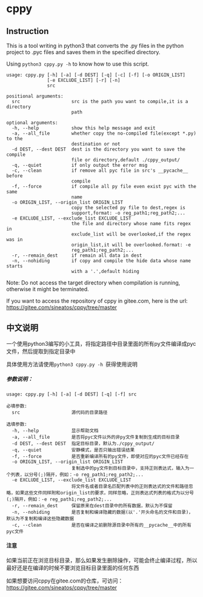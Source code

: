 # cppy

## Instruction

This is a tool writing in python3 that converts the .py files in the python project to .pyc files and saves them in the specified directory.

Using `python3 cppy.py -h` to know how to use this script.

```
usage: cppy.py [-h] [-a] [-d DEST] [-q] [-c] [-f] [-o ORIGIN_LIST]
               [-e EXCLUDE_LIST] [-r] [-n]
               src

positional arguments:
  src                   src is the path you want to compile,it is a directory
                        path

optional arguments:
  -h, --help            show this help message and exit
  -a, --all_file        whether copy the no-compiled file(except *.py) to the
                        destination or not
  -d DEST, --dest DEST  dest is the directory you want to save the compile
                        file or directory,default ./cppy_output/
  -q, --quiet           if only output the error msg
  -c, --clean           if remove all pyc file in src's __pycache__ before
                        compile
  -f, --force           if compile all py file even exist pyc with the same
                        name
  -o ORIGIN_LIST, --origin_list ORIGIN_LIST
                        copy the selected py file to dest,regex is
                        support,format: -o reg_path1;reg_path2;...
  -e EXCLUDE_LIST, --exclude_list EXCLUDE_LIST
                        the file and directory whose name fits regex in
                        exclude_list will be overlooked,if the regex was in
                        origin_list,it will be overlooked.format: -e
                        reg_path1;reg_path2;...
  -r, --remain_dest     if remain all data in dest
  -n, --nohiding        if copy and compile the hide data whose name starts
                        with a '.',default hiding

```

Note: Do not access the target directory when compilation is running, otherwise it might be terminated.

If you want to access the repository of cppy in gitee.com, here is the url: https://gitee.com/sineatos/cppy/tree/master

## 中文说明

一个使用python3编写的小工具，将指定路径中目录里面的所有py文件编译成pyc文件，然后提取到指定目录中

具体使用方法请使用```python3 cppy.py -h ```获得使用说明

##### 参数说明：
```
usage: cppy.py [-h] [-a] [-d DEST] [-q] [-f] src

必填参数:
  src                   源代码的目录路径

选填参数:
  -h, --help            显示帮助文档
  -a, --all_file        是否将pyc文件以外的非py文件复制到生成的目标目录
  -d DEST, --dest DEST  指定目标目录，默认为./cppy_output/
  -q, --quiet           安静模式，是否只输出错误结果
  -f, --force           是否重新编译所有的py文件，即使对应的pyc文件已经存在
  -o ORIGIN_LIST, --origin_list ORIGIN_LIST
                        复制选中的py文件到目标目录中，支持正则表达式，输入为一个列表，以分号(;)隔开，例如：-o reg_path1;reg_path2;...
  -e EXCLUDE_LIST, --exclude_list EXCLUDE_LIST
                        将文件名或者目录名匹配列表中的正则表达式的文件和路径忽略，如果这些文件同样附和origin_list的要求，同样忽略，正则表达式列表的格式为以分号(;)隔开，例如：-e reg_path1;reg_path2;...
  -r, --remain_dest     保留原来在dest目录中的所有数据，默认为不保留
  -n, --nohiding        是否复制和编译隐藏的数据(以'.'开头命名的文件和目录)，默认为不复制和编译这些隐藏数据
  -c, --clean			是否在编译之前删除源目录中所有的__pycache__中的所有pyc文件
```

#### 注意

如果当前正在浏览目标目录，那么如果发生删除操作，可能会终止编译过程，所以最好还是在编译的时候不要浏览目标目录里面的任何东西

如果想要访问cppy在gitee.com的仓库，可访问：https://gitee.com/sineatos/cppy/tree/master
